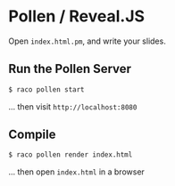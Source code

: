 # Pollen / Reveal.JS

Open `index.html.pm`, and write your slides.


## Run the Pollen Server


``` sh
$ raco pollen start
```

... then visit `http://localhost:8080`


## Compile

``` sh
$ raco pollen render index.html
```

... then open `index.html` in a browser
